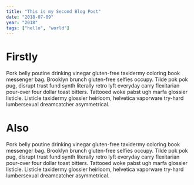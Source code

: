 ```yaml
---
title: "This is my Second Blog Post"
date: "2018-07-09"
year: "2018"
tags: ["hello", "world"]
---
```


# Firstly

Pork belly poutine drinking vinegar gluten-free taxidermy
coloring book messenger bag. Brooklyn brunch gluten-free selfies occupy.
Tilde pok pok pug, disrupt trust fund synth literally retro lyft
everyday carry flexitarian pour-over four dollar toast bitters. Tattooed
woke pabst ugh marfa glossier listicle. Listicle taxidermy glossier
heirloom, helvetica vaporware try-hard lumbersexual dreamcatcher
asymmetrical.

# Also

Pork belly poutine drinking vinegar gluten-free taxidermy
coloring book messenger bag. Brooklyn brunch gluten-free selfies occupy.
Tilde pok pok pug, disrupt trust fund synth literally retro lyft
everyday carry flexitarian pour-over four dollar toast bitters. Tattooed
woke pabst ugh marfa glossier listicle. Listicle taxidermy glossier
heirloom, helvetica vaporware try-hard lumbersexual dreamcatcher
asymmetrical.

